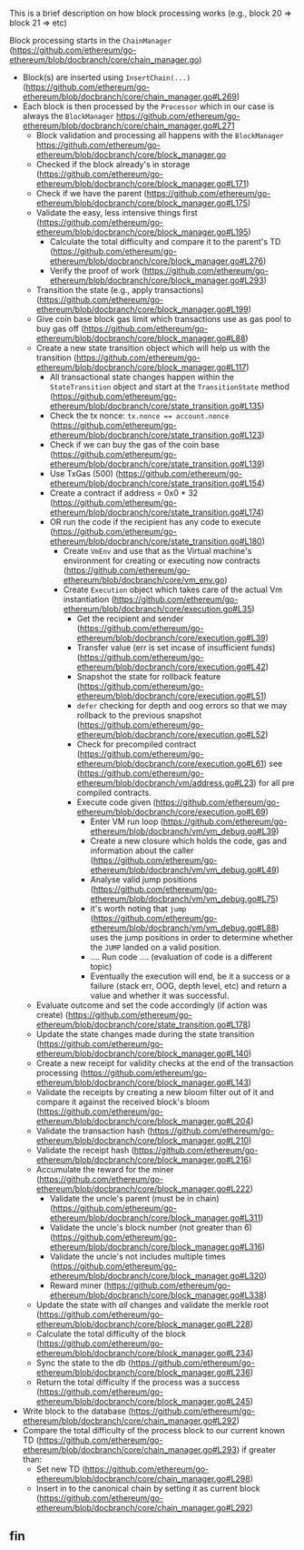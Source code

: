 This is a brief description on how block processing works (e.g., block 20 => block 21 => etc)

Block processing starts in the `ChainManager` (https://github.com/ethereum/go-ethereum/blob/docbranch/core/chain_manager.go)

* Block(s) are inserted using `InsertChain(...)` (https://github.com/ethereum/go-ethereum/blob/docbranch/core/chain_manager.go#L269)
* Each block is then processed by the `Processor` which in our case is always the `BlockManager` https://github.com/ethereum/go-ethereum/blob/docbranch/core/chain_manager.go#L271
    * Block validation and processing all happens with the `BlockManager` https://github.com/ethereum/go-ethereum/blob/docbranch/core/block_manager.go
    * Checked if the block already's in storage (https://github.com/ethereum/go-ethereum/blob/docbranch/core/block_manager.go#L171)
    * Check if we have the parent (https://github.com/ethereum/go-ethereum/blob/docbranch/core/block_manager.go#L175)
    * Validate the easy, less intensive things first (https://github.com/ethereum/go-ethereum/blob/docbranch/core/block_manager.go#L195)
        * Calculate the total difficulty and compare it to the parent's TD (https://github.com/ethereum/go-ethereum/blob/docbranch/core/block_manager.go#L276)
        * Verify the proof of work (https://github.com/ethereum/go-ethereum/blob/docbranch/core/block_manager.go#L293)
    * Transition the state (e.g., apply transactions) (https://github.com/ethereum/go-ethereum/blob/docbranch/core/block_manager.go#L199)
    * Give coin base block gas limit which transactions use as gas pool to buy gas off (https://github.com/ethereum/go-ethereum/blob/docbranch/core/block_manager.go#L88)
    * Create a new state transition object which will help us with the transition (https://github.com/ethereum/go-ethereum/blob/docbranch/core/block_manager.go#L117)
        * All transactional state changes happen within the `StateTransition` object and start at the `TransitionState` method (https://github.com/ethereum/go-ethereum/blob/docbranch/core/state_transition.go#L135)
        * Check the tx nonce: `tx.nonce == account.nonce` (https://github.com/ethereum/go-ethereum/blob/docbranch/core/state_transition.go#L123)
        * Check if we can buy the gas of the coin base (https://github.com/ethereum/go-ethereum/blob/docbranch/core/state_transition.go#L139)
        * Use TxGas (500) (https://github.com/ethereum/go-ethereum/blob/docbranch/core/state_transition.go#L154)
        * Create a contract if address = 0x0 * 32 (https://github.com/ethereum/go-ethereum/blob/docbranch/core/state_transition.go#L174)
        * OR run the code if the recipient has any code to execute (https://github.com/ethereum/go-ethereum/blob/docbranch/core/state_transition.go#L180)
             * Create `VmEnv` and use that as the Virtual machine's environment for creating or executing now contracts (https://github.com/ethereum/go-ethereum/blob/docbranch/core/vm_env.go)
             * Create `Execution` object which takes care of the actual Vm instantiation (https://github.com/ethereum/go-ethereum/blob/docbranch/core/execution.go#L35)
                 * Get the recipient and sender (https://github.com/ethereum/go-ethereum/blob/docbranch/core/execution.go#L39)
                 * Transfer value (err is set incase of insufficient funds) (https://github.com/ethereum/go-ethereum/blob/docbranch/core/execution.go#L42)
                 * Snapshot the state for rollback feature (https://github.com/ethereum/go-ethereum/blob/docbranch/core/execution.go#L51)
                 * `defer` checking for depth and oog errors so that we may rollback to the previous snapshot (https://github.com/ethereum/go-ethereum/blob/docbranch/core/execution.go#L52)
                 * Check for precompiled contract (https://github.com/ethereum/go-ethereum/blob/docbranch/core/execution.go#L61) see (https://github.com/ethereum/go-ethereum/blob/docbranch/vm/address.go#L23) for all pre compiled contracts.
                 * Execute code given (https://github.com/ethereum/go-ethereum/blob/docbranch/core/execution.go#L69)
                     * Enter VM run loop (https://github.com/ethereum/go-ethereum/blob/docbranch/vm/vm_debug.go#L39)
                     * Create a new closure which holds the code, gas and information about the caller (https://github.com/ethereum/go-ethereum/blob/docbranch/vm/vm_debug.go#L49)
                     * Analyse valid jump positions (https://github.com/ethereum/go-ethereum/blob/docbranch/vm/vm_debug.go#L75)
                     * it's worth noting that `jump` (https://github.com/ethereum/go-ethereum/blob/docbranch/vm/vm_debug.go#L88) uses the jump positions in order to determine whether the `JUMP` landed on a valid position.
                     * .... Run code .... (evaluation of code is a different topic)
                     * Eventually the execution will end, be it a success or a failure (stack err, OOG, depth level, etc) and return a value and whether it was successful.
    * Evaluate outcome and set the code accordingly (if action was create) (https://github.com/ethereum/go-ethereum/blob/docbranch/core/state_transition.go#L178)
    * Update the state changes made during the state transition (https://github.com/ethereum/go-ethereum/blob/docbranch/core/block_manager.go#L140)
    * Create a new receipt for validity checks at the end of the transaction processing (https://github.com/ethereum/go-ethereum/blob/docbranch/core/block_manager.go#L143)
    * Validate the receipts by creating a new bloom filter out of it and compare it against the received block's bloom (https://github.com/ethereum/go-ethereum/blob/docbranch/core/block_manager.go#L204)
    * Validate the transaction hash (https://github.com/ethereum/go-ethereum/blob/docbranch/core/block_manager.go#L210)
    * Validate the receipt hash (https://github.com/ethereum/go-ethereum/blob/docbranch/core/block_manager.go#L216)
    * Accumulate the reward for the miner (https://github.com/ethereum/go-ethereum/blob/docbranch/core/block_manager.go#L222)
        * Validate the uncle's parent (must be in chain) (https://github.com/ethereum/go-ethereum/blob/docbranch/core/block_manager.go#L311)
        * Validate the uncle's block number (not greater than 6) (https://github.com/ethereum/go-ethereum/blob/docbranch/core/block_manager.go#L316)
        * Validate the uncle's not includes multiple times (https://github.com/ethereum/go-ethereum/blob/docbranch/core/block_manager.go#L320)
        * Reward miner (https://github.com/ethereum/go-ethereum/blob/docbranch/core/block_manager.go#L338)
    * Update the state with _all_ changes and validate the merkle root (https://github.com/ethereum/go-ethereum/blob/docbranch/core/block_manager.go#L228)
    * Calculate the total difficulty of the block (https://github.com/ethereum/go-ethereum/blob/docbranch/core/block_manager.go#L234)
    * Sync the state to the db (https://github.com/ethereum/go-ethereum/blob/docbranch/core/block_manager.go#L236)
    * Return the total difficulty if the process was a success (https://github.com/ethereum/go-ethereum/blob/docbranch/core/block_manager.go#L245)
* Write block to the database (https://github.com/ethereum/go-ethereum/blob/docbranch/core/chain_manager.go#L292)
* Compare the total difficulty of the process block to our current known TD (https://github.com/ethereum/go-ethereum/blob/docbranch/core/chain_manager.go#L293) if greater than:
    * Set new TD (https://github.com/ethereum/go-ethereum/blob/docbranch/core/chain_manager.go#L298)
    * Insert in to the canonical chain by setting it as current block (https://github.com/ethereum/go-ethereum/blob/docbranch/core/chain_manager.go#L292)

## fin     